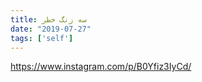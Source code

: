 ```yaml
---
title: سه زنگ خطر
date: "2019-07-27"
tags: ['self']
---
```


https://www.instagram.com/p/B0Yfiz3IyCd/
